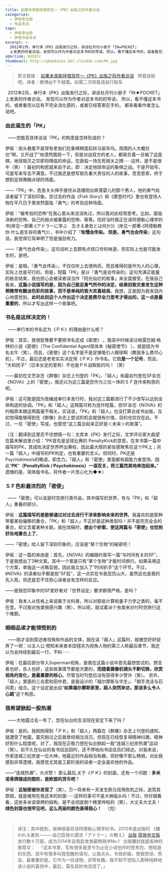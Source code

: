 ```yaml
---
title: 如果未来能拯救现在～《PK》出版之际作者访谈
categories:
  - 伊坂幸太郎
  - 作品专访
tags:
  - 伊坂幸太郎
  - 伊坂作品专访
excerpt: >-
  2012年2月，单行本《PK》出版发行之际，讲谈社月刊小册子「IN★POCKET」
  上发表的作者访谈。发现可以作为作者对这本书的的导读。所以，看不懂这本书的，或者看完以后有不完全消化感的，或者已经答案在手的，都来看看作者怎么说吧。
abbrlink: 8d597c
thumbnail: http://q9ak6aibi.bkt.clouddn.com/PK.jpg
---
```

> 原文链接：
[如果未来能拯救现在～《PK》出版之际作者访谈](https://tieba.baidu.com/p/3664897455)
&nbsp;
转载自贴吧，译者：微博@千千緑葉。如需二次转载请自行联系

&nbsp;
2012年2月，单行本《PK》出版发行之际，讲谈社月刊小册子「IN★POCKET」 上发表的作者访谈。
发现可以作为作者对这本书的的导读。
所以，看不懂这本书的，或者看完以后有不完全消化感的，或者已经答案在手的，
都来看看作者怎么说吧。
&nbsp;
### 由此诞生的「PK」
&nbsp;
——您能否具体谈谈「PK」的构思是怎样形成的？

伊坂：街头巷尾不是常有老伯们在象棋棋盘前跃马驱车吗。周围的人大概仅仅“啊，又开战了”地漠然围观一下，但是对战双方的老人，都肩负着一旦输了这盘棋，地球毁灭之灾即将降临的命运，在面临一场生死相关之搏······这样，是不是很牛（笑）！最初的构思就来自于此，即：决定地球命运的象棋之战。于是开始写，可是写来写去不满意。不过我还是想写肩负重大责任的人的故事，苦苦思索，终于想到足球赛踢点球的场面。


——「PK」中，危急关头伸手接住从高楼阳台跌落婴儿的那个男人，他的勇气给读者留下了深刻印象。您过去的作品《Fish Story》和《摩登时代》里也有登场人物在平凡日子里突然面临『勇气』的考验这种场面。

伊坂：“被考验的恐怖”在我心里从来没消失过，所以我对此经常思考。比如，面临决断的恐怖、自己的弱点被暴露的恐怖、等等。恰好当时我正在读阿德勒心理学的书[岸见一郎著·《アドラーに学ぶ　生きる勇気とは何か》]（岸见一郎著·《阿德勒教你·什么是生存的勇气》），书中介绍了『**怯懦会传染。 但是，勇气也会传染**』这句话，我觉得它简单明了但是强劲有力。


——『勇气也会传染』，这句话听上去颇有点怪口号的味道，但实际上也是可能发生的，是吧。

伊坂：是哦。『勇气会传染』，不仅仅听上去很响亮，而且难得的是作为人的心理，实际上也是可行的。但是，短篇「PK」是以『勇气是会传染的』这句充满正能量的格言结束，我也担心会被读者误当作「阳光灿烂的故事」来全盘接受。在我自己看来，**这篇小说描写的是，因为自己鼓足勇气所作的决定，结果招致灾害发生这种稍微带有黯淡色彩的故事，而不是单纯的皆大欢喜结局**。我想，正是因为我发自内心地感觉到，**此时此刻这个人作出这个决定是费尽全力思考才得出的，这一点是最重要的**，所以才写出这样一个故事吧。
&nbsp;
### 书名是这样决定的！
&nbsp;
——单行本的书名定为《ＰＫ》的理由是什么呢？

伊坂：其实，我很犹豫要不要把书名定成《密使》 。我高中时候读过格雷厄姆·格林的小说《密使》（The Confidential Agent简体本《秘密使节》 ），就是因为书名太牛（笑），而且，《密使》这个名字是不是足够吸引人眼球啊（瞧我多么费尽心机）。不过，最后还是老老实实决定用《ＰＫ》作书名。它既**是一个记号**，而且， “大和抚子”（日本女足的爱称）不也是ＰＫ战取胜的吗！（笑）


——最初在文艺杂志《群像》杂志上刊登的「PK」、「超人」和最初刊登在SF杂志《NOVA》上的「密使」，我还以为这三篇是您作为三位一体的ＳＦ连作来构思的呢。

伊坂：这可能是因为改编成单行本发行时，我对这三篇都进行了不少改写以达到全体构造的协调。「PK」和「超人」这两篇可称为连作短篇，但SF杂志《NOVA》的约稿原本跟这两篇毫不相关。实话说，「PK」和「超人」也没打算合成书出版，当初觉得能够得到在《群像》杂志上尝试的机会就很有价值，目的也仅仅在此。不过，一旦「密使」写成，也感觉“这三篇合起来正好是＜未来＞的故事”。


（注：翻译到这里忍不住想插一句：文库本《PK》发行之际，文学评论家大森望在篇末解说里介绍：“PK首先是足球比赛的 PenaltyKick的意思，在本书第一篇中描写的PK，其成败决定世界杯出赛权，因此最大限的紧张感聚焦在这个PK上；另一篇「超人」中描写的PK判定，也有重要的含义。但同时，PK还是Psychokinesis的略语，即念力。「超人」和「密使」里面都有超能力者登场，因此“**PK**”**（PenaltyKick / Psychokinesis）一语双关，将三篇完美地串连起来。**”　遗憾的是，简体版书名，将作者一片苦心化为◆★）
&nbsp;
### ＳＦ色彩最浓烈的「密使」
&nbsp;
——「密使」可以说是时空旅行类作品，其中描写的世界，有与「PK」和「超人」重叠的部分。

伊坂：**这篇描写的是能够通过对过去进行干涉来影响未来的世界**。我喜欢的是那种带着某些偏移的重合，「PK」和「超人」不正好是这种类型吗！并不是完完全全的重合，却又含着某种关联。我在改稿时，**想出个妙案，使这两篇与「密使」也恰到好处地重合上了**。


——「密使」给人留下深刻印象的，应该是“某个生物”的秘密吧！

伊坂：这一篇的来由是：首先，《NOVA》的编辑约我写一篇“与时间有关的SF”，于是我想出了3种文案。其中一个案是只有“某个生物”才能时间旅行。如果采用这个方案，单独这一点略显弱，因此我又加入了“时间扒手”这个环节。不过，《NOVA》的读者似乎都是些“SF狂”，这一点实在令我亚历山大，虽然这也是我的先入观，但还是忍不住担心读者会有怎样的反应。


——是指您印象中的SF爱好者对『世界设定』要求都很严格，是吗？

伊坂：我本人从性格上来说属于文科类，所以对那些计算啦量子力学之类的，毫不在意。不过我对虫类很感兴趣（笑），所以呢，就试着派个虫类来对付时空旅行这个难题。
&nbsp;
### 细细品读才能领悟到的
&nbsp;
——刚才谈到叙述者视角和作品的文体，我在读「超人」这篇时，就被您好好捉弄了一把：以主人公·预知未来者本田毬夫为视角人物的第三人称最后章节，我还以为会持续到最后一行，不料······

伊坂：在最后部分导入Superman视角，是我在这篇小说中首先最想尝试的。预言者也好，杀人也好，这些故事情节都是次要的，**而随着摄像机镜头不断切换，欣赏视角的变化，是最重要的核心**。尽管当时刊登后没有获得多少赞许（笑）。
另外，「超人」里面的三岛君和田中君，是我设计的「福尔摩斯与华生」、「御手洗洁与石冈君」组合。这个设定是出自“**如果福尔摩斯家里，超人突然来访，那该多么令人心跳**”这个构思。
&nbsp;
### 我希望掀起一股热潮
&nbsp;
——大地震过去一年了，您在仙台的生活现在安定下来了吗？

伊坂：是的。我刚刚得到「ＰＫ」和「超人」两篇在《群像》杂志上刊登的通知，就遭受了地震。震灾刚过之后我曾经相当消沉，但现在已经恢复得精神抖擞。精神好到什么程度呢，对了，我现在正极力想在仙台掀起一股“连城三纪彦热潮”运动（笑）。前不久在仙台的各书店巡回时，还不停地向书店店员们倾述。对我来说，作家连城三纪彦是一位大神，他最近的作品相当有趣，但好像不那么畅销，对此我感到非常遗憾，我感觉尤其是工薪阶层的读者一定会喜欢他的作品。

——“连城热潮”，大点赞！
那么最后,关于《ＰＫ》的封面，还有一个问题：**多米诺骨牌摆成的图形，是欧盟的货币吧**？

伊坂：**这秘密被你发现了**（笑）。万一将来有一天发生欧元信用危机之际，追究其原因，就是被用在我这本的封面······这样的事可不是大祸临头吗！不过，你仔细看看，这些多米诺骨牌的结构，是不会彻底倒个稀里哗啦的（笑），大丈夫大丈夫！
**绿色封面也很罕见吧，这么亮丽的颜色甚得我心！**
&nbsp;
（完）

&nbsp;
> 译注：其中提到，坂神很喜欢读阿德勒心理学的书。2013年底出版的
《嫌われる勇気―――自己启発の源流「アドラー」の教え》
[台版](http://book.douban.com/subject/26176538/)
[简体中文版](https://book.douban.com/subject/26369699/)
&nbsp;
发行数十万部，成为2014年自我启发类最畅销书No.1
&nbsp;
台版腰封就是坂神的推荐文：
&nbsp;
「这本书里，写有很多我至今为止在小说创作时思考的、想知道的东西。其中有很多叫我觉醒的语句，让我点头，令我折服，使我惊讶。而且，最重要的是，它作为一份读物，非常有趣。我不知不觉陷入那种纯粹地读小说的喜悦中，最后，莫名其妙地流泪了。」

